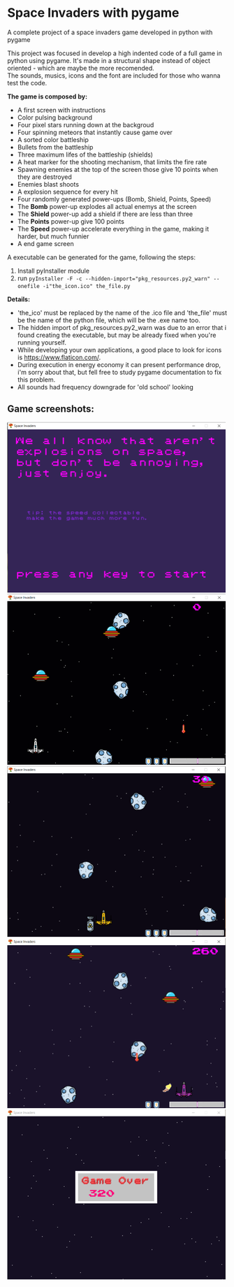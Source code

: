 # Space Invaders with pygame
A complete project of a space invaders game developed in python with pygame

This project was focused in develop a high indented code of a full game in python using pygame.
It's made in a structural shape instead of object oriented - which are maybe the more recomended.  
The sounds, musics, icons and the font are included for those who wanna test the code.

**The game is composed by:**  
* A first screen with instructions
* Color pulsing background
* Four pixel stars running down at the backgroud
* Four spinning meteors that instantly cause game over
* A sorted color battleship
* Bullets from the battleship
* Three maximum lifes of the battleship (shields)
* A heat marker for the shooting mechanism, that limits the fire rate
* Spawning enemies at the top of the screen those give 10 points when they are destroyed
* Enemies blast shoots
* A explosion sequence for every hit
* Four randomly generated power-ups (Bomb, Shield, Points, Speed)
* The **Bomb** power-up explodes all actual enemys at the screen
* The **Shield** power-up add a shield if there are less than three
* The **Points** power-up give 100 points
* The **Speed** power-up accelerate everything in the game, making it harder, but much funnier
* A end game screen

A executable can be generated for the game, following the steps:

1. Install pyInstaller module  
2. run  ``pyInstaller -F -c --hidden-import="pkg_resources.py2_warn" --onefile -i"the_icon.ico" the_file.py``  

**Details:**  
* 'the_ico' must be replaced by the name of the .ico file and 'the_file' must be the name of the python file, which will be the .exe name too.  
* The hidden import of pkg_resources.py2_warn was due to an error that i found creating the executable, but may be already fixed when you're running yourself.  
* While developing your own applications, a good place to look for icons is <https://www.flaticon.com/>.  
* During execution in energy economy it can present performance drop, i'm sorry about that, but fell free to study pygame documentation to fix this problem.
* All sounds had frequency downgrade for 'old school' looking

## **Game screenshots:**

<img src="images/front_screen.png" width="500">

<img src="images/main.png" width="500">

<img src="images/main2.png" width="500">

<img src="images/main3.png" width="500">

<img src="images/gameover.png" width="500">

